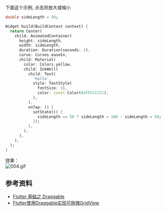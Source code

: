 下面这个示例, 点击将放大或缩小
```dart
double sideLength = 50;

Widget build(BuildContext context) {
  return Center(
    child: AnimatedContainer(
      height: sideLength,
      width: sideLength,
      duration: Duration(seconds: 2),
      curve: Curves.easeIn,
      child: Material(
        color: Colors.yellow,
        child: InkWell(
          child: Text(
            'hello',
            style: TextStyle(
              fontSize: 16,
              color: const Color(0xFFCCCCCC),
            ),
          ),
          onTap: () {
            setState(() {
              sideLength == 50 ? sideLength = 100 : sideLength = 50;
            });
          },
        ),
      ),
    ),
  );
}
```

效果：<br />![004.gif](https://cdn.nlark.com/yuque/0/2020/gif/2213540/1608106800632-9ec4cd4a-e9e8-49ee-ad21-1fbd6ec08faa.gif#align=left&display=inline&height=272&originHeight=272&originWidth=200&size=42338&status=done&style=none&width=200)

<a name="d17a0f0b"></a>
## 参考资料

- [Flutter 基础之 Draggable](https://github.com/YYFlutter/flutter-article/blob/master/article/interactionModel/Flutter%20%E5%9F%BA%E7%A1%80%E4%B9%8B%20Draggable.md)
- [Flutter使用Draggable实现可拖拽GridView](https://www.jianshu.com/p/924428a31b6b)

